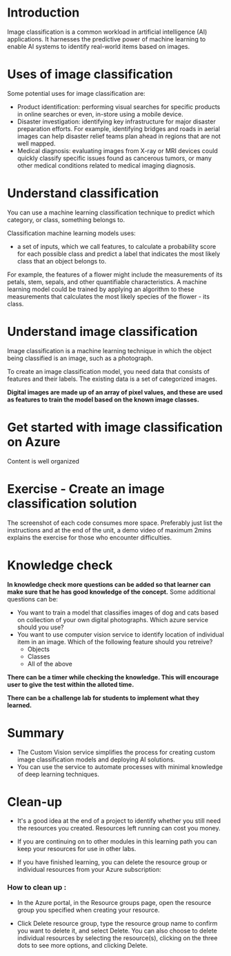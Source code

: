 # Introduction
Image classification is a common workload in artificial intelligence (AI) applications. It harnesses the predictive power of machine learning to enable AI systems to identify real-world items based on images.

# Uses of image classification
Some potential uses for image classification are:

* Product identification: performing visual searches for specific products in online searches or even, in-store using a mobile device.
* Disaster investigation: identifying key infrastructure for major disaster preparation efforts. For example, identifying bridges and roads in aerial images can help disaster relief teams plan ahead in regions that are not well mapped.
* Medical diagnosis: evaluating images from X-ray or MRI devices could quickly classify specific issues found as cancerous tumors, or many other medical conditions related to medical imaging diagnosis.

# Understand classification
You can use a machine learning classification technique to predict which category, or class, something belongs to.

Classification machine learning models uses:
* a set of inputs, which we call features, to calculate a probability score for each possible class and predict a label that indicates the most likely class that an object belongs to.

For example, the features of a flower might include the measurements of its petals, stem, sepals, and other quantifiable characteristics. 
A machine learning model could be trained by applying an algorithm to these measurements that calculates the most likely species of the flower - its class.

# Understand image classification
Image classification is a machine learning technique in which the object being classified is an image, such as a photograph.

To create an image classification model, you need data that consists of features and their labels. The existing data is a set of categorized images. 

**Digital images are made up of an array of pixel values, and these are used as features to train the model based on the known image classes.**

# Get started with image classification on Azure
Content is well organized 

# Exercise - Create an image classification solution
The screenshot of each code consumes more space. Preferably just list the instructions and at the end of the unit, a demo video of maximum 2mins explains the exercise for those who encounter difficulties.

# Knowledge check
**In knowledge check more questions can be added so that learner can make sure that he has good knowledge of the concept.**
Some additional questions can be:

* You want to train a model that classifies images of dog and cats based on collection of your own digital photographs. Which azure service should you use?
* You want to use computer vision service to identify location of individual item in an image. Which of the following feature should you retreive?
  * Objects
  * Classes
  * All of the above

**There can be a timer while checking the knowledge. This will encourage user to give the test within the alloted time.**

**There can be a challenge lab for students to implement what they learned.**
  
 # Summary
 * The Custom Vision service simplifies the process for creating custom image classification models and deploying AI solutions.
 * You can use the service to automate processes with minimal knowledge of deep learning techniques.

# Clean-up
* It's a good idea at the end of a project to identify whether you still need the resources you created. Resources left running can cost you money.

* If you are continuing on to other modules in this learning path you can keep your resources for use in other labs.

* If you have finished learning, you can delete the resource group or individual resources from your Azure subscription:

### How to clean up :
* In the Azure portal, in the Resource groups page, open the resource group you specified when creating your resource.

* Click Delete resource group, type the resource group name to confirm you want to delete it, and select Delete. You can also choose to delete individual resources by selecting the resource(s), clicking on the three dots to see more options, and clicking Delete.
